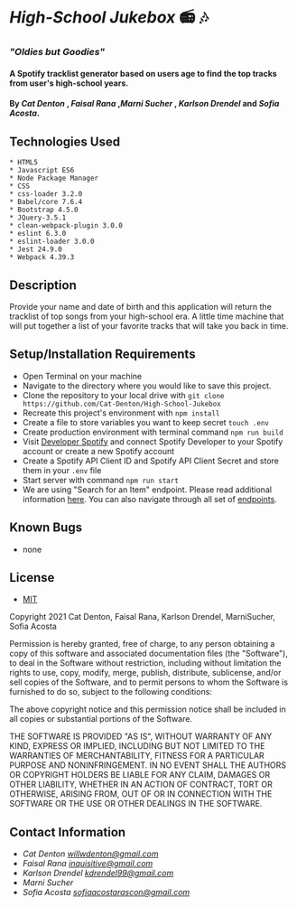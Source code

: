 # _High-School Jukebox_   📻 🎶 


### _"Oldies but Goodies"_ 


#### A Spotify tracklist generator based on users age to find the top tracks from user's high-school years. 

#### By _**Cat Denton**_ , _**Faisal Rana**_ ,_**Marni Sucher**_ , _**Karlson Drendel**_ and _**Sofia Acosta**_. 


## Technologies Used
```
* HTML5
* Javascript ES6
* Node Package Manager
* CSS
* css-loader 3.2.0
* Babel/core 7.6.4
* Bootstrap 4.5.0
* JQuery-3.5.1
* clean-webpack-plugin 3.0.0
* eslint 6.3.0
* eslint-loader 3.0.0
* Jest 24.9.0
* Webpack 4.39.3 
```

## Description
Provide your name and date of birth and this application will return the tracklist of top songs from your high-school era. A little time machine that will put together a list of your favorite tracks that will take you back in time. 


## Setup/Installation Requirements
* Open Terminal on your machine 
* Navigate to the directory where you would like to save this project.
* Clone the repository to your local drive with `git clone https://github.com/Cat-Denton/High-School-Jukebox`
* Recreate this project's environment with `npm install`
* Create a file to store variables you want to keep secret `touch .env`
* Create production environment with terminal command `npm run build`
* Visit [Developer Spotify](https://developer.spotify.com/documentation/web-api/) and connect Spotify Developer to your Spotify account or create a new Spotify account
* Create a Spotify API Client ID and Spotify API Client Secret and store them in your `.env` file
* Start server with command `npm run start`
* We are using "Search for an Item" endpoint. Please read additional information [here](https://developer.spotify.com/documentation/web-api/reference/#endpoint-search). You can also navigate through all set of [endpoints](https://developer.spotify.com/documentation/web-api/reference/).



## Known Bugs
* none


## License
* [MIT](https://choosealicense.com/licenses/mit)


Copyright 2021 Cat Denton, Faisal Rana, Karlson Drendel, MarniSucher, Sofia Acosta

Permission is hereby granted, free of charge, to any person obtaining a copy of this software and associated documentation files (the "Software"), to deal in the Software without restriction, including without limitation the rights to use, copy, modify, merge, publish, distribute, sublicense, and/or sell copies of the Software, and to permit persons to whom the Software is furnished to do so, subject to the following conditions:

The above copyright notice and this permission notice shall be included in all copies or substantial portions of the Software.

THE SOFTWARE IS PROVIDED "AS IS", WITHOUT WARRANTY OF ANY KIND, EXPRESS OR IMPLIED, INCLUDING BUT NOT LIMITED TO THE WARRANTIES OF MERCHANTABILITY, FITNESS FOR A PARTICULAR PURPOSE AND NONINFRINGEMENT. IN NO EVENT SHALL THE AUTHORS OR COPYRIGHT HOLDERS BE LIABLE FOR ANY CLAIM, DAMAGES OR OTHER LIABILITY, WHETHER IN AN ACTION OF CONTRACT, TORT OR OTHERWISE, ARISING FROM, OUT OF OR IN CONNECTION WITH THE SOFTWARE OR THE USE OR OTHER DEALINGS IN THE SOFTWARE.

## Contact Information
* _Cat Denton <willwdenton@gmail.com>_ 
* _Faisal Rana <inquisitive@gmail.com>_
* _Karlson Drendel <kdrendel99@gmail.com>_
* _Marni Sucher <marni>_
* _Sofia Acosta <sofiaacostarascon@gmail.com>_

